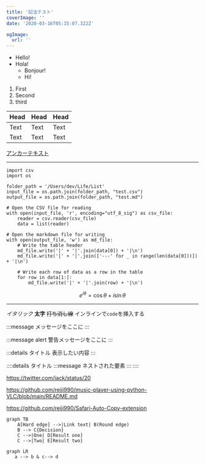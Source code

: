 ```yaml
---
title: '記法テスト'
coverImage: ''
date: '2020-03-16T05:35:07.322Z'

ogImage:
  url: ''
---
```


- Hello!
- Hola!
  - Bonjour!
  * Hi!

1. First
2. Second
1. third

| Head | Head | Head |
| ---- | ---- | ---- |
| Text | Text | Text |
| Text | Text | Text |

[アンカーテキスト](リンクのURL)

-----

```py:csv to md
import csv
import os

folder_path = '/Users/dev/Life/List'
input_file = os.path.join(folder_path, "test.csv")
output_file = os.path.join(folder_path, "test.md")

# Open the CSV file for reading
with open(input_file, 'r', encoding="utf_8_sig") as csv_file:
    reader = csv.reader(csv_file)
    data = list(reader)

# Open the markdown file for writing
with open(output_file, 'w') as md_file:
    # Write the table header
    md_file.write('|' + '|'.join(data[0]) + '|\n')
    md_file.write('|' + '|'.join(['---' for _ in range(len(data[0]))]) + '|\n')

    # Write each row of data as a row in the table
    for row in data[1:]:
        md_file.write('|' + '|'.join(row) + '|\n')

```

$$
e^{i\theta} = \cos\theta + i\sin\theta
$$

-----

*イタリック*
**太字**
~~打ち消し線~~
インラインで`code`を挿入する

<!-- TODO: ◯◯について追記する -->

:::message
メッセージをここに
:::

:::message alert
警告メッセージをここに
:::

:::details タイトル
表示したい内容
:::

::::details タイトル
:::message
ネストされた要素
:::
::::

https://twitter.com/jack/status/20

https://github.com/reiji990/music-player-using-python-VLC/blob/main/README.md

https://github.com/reiji990/Safari-Auto-Copy-extension

```mermaid
graph TB
    A[Hard edge] -->|Link text| B(Round edge)
    B --> C{Decision}
    C -->|One| D[Result one]
    C -->|Two| E[Result two]
```

```mermaid
graph LR
   a --> b & c--> d
```